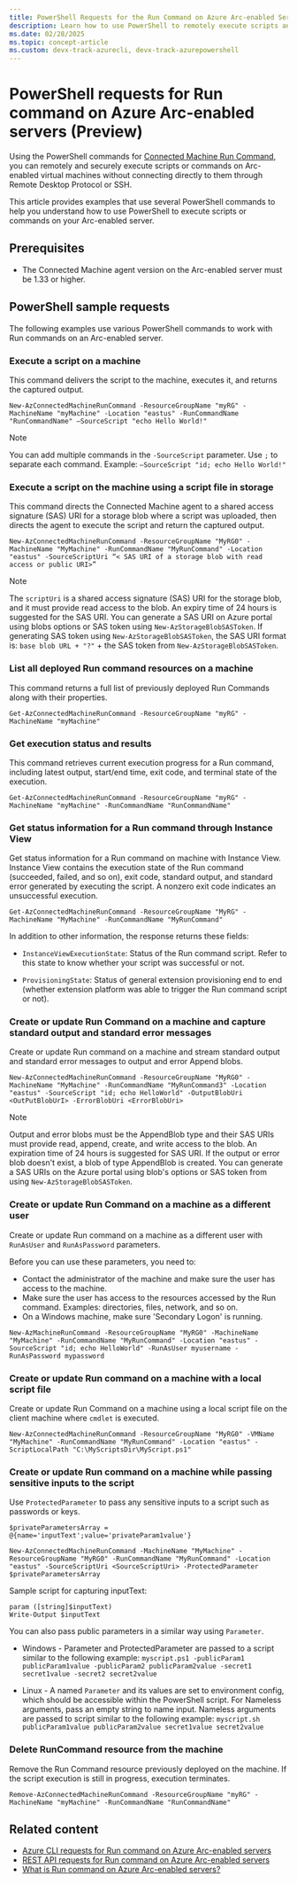 ```yaml
---
title: PowerShell Requests for the Run Command on Azure Arc-enabled Servers (Preview)
description: Learn how to use PowerShell to remotely execute scripts and commands on Arc-enabled servers.
ms.date: 02/28/2025
ms.topic: concept-article
ms.custom: devx-track-azurecli, devx-track-azurepowershell
---
```

# PowerShell requests for Run command on Azure Arc-enabled servers (Preview)

Using the PowerShell commands for [Connected Machine Run Command](/powershell/module/az.connectedmachine), you can remotely and securely execute scripts or commands on Arc-enabled virtual machines without connecting directly to them through Remote Desktop Protocol or SSH. 

This article provides examples that use several PowerShell commands to help you understand how to use PowerShell to execute scripts or commands on your Arc-enabled server.

## Prerequisites

- The Connected Machine agent version on the Arc-enabled server must be 1.33 or higher.

## PowerShell sample requests

The following examples use various PowerShell commands to work with Run commands on an Arc-enabled server.

### Execute a script on a machine

This command delivers the script to the machine, executes it, and returns the captured output.

```powershell-interactive
New-AzConnectedMachineRunCommand -ResourceGroupName "myRG" -MachineName "myMachine" -Location "eastus" -RunCommandName "RunCommandName" –SourceScript "echo Hello World!"
```

> [!NOTE]
> You can add multiple commands in the `-SourceScript` parameter. Use `;` to separate each command. 
> Example: `–SourceScript "id; echo Hello World!"`

### Execute a script on the machine using a script file in storage

This command directs the Connected Machine agent to a shared access signature (SAS) URI for a storage blob where a script was uploaded, then directs the agent to execute the script and return the captured output.

```powershell-interactive
New-AzConnectedMachineRunCommand -ResourceGroupName "MyRG0" -MachineName "MyMachine" -RunCommandName "MyRunCommand" -Location "eastus" -SourceScriptUri “< SAS URI of a storage blob with read access or public URI>”
```

> [!NOTE]
> The `scriptUri` is a shared access signature (SAS) URI for the storage blob, and it must provide read access to the blob. An expiry time of 24 hours is suggested for the SAS URI. You can generate a SAS URI on Azure portal using blobs options or SAS token using `New-AzStorageBlobSASToken`. If generating SAS token using `New-AzStorageBlobSASToken`, the SAS URI format is: `base blob URL + "?"` + the SAS token from `New-AzStorageBlobSASToken`.
> 

### List all deployed Run command resources on a machine

This command returns a full list of previously deployed Run Commands along with their properties.

```powershell-interactive
Get-AzConnectedMachineRunCommand -ResourceGroupName "myRG" -MachineName "myMachine"
```

### Get execution status and results

This command retrieves current execution progress for a Run command, including latest output, start/end time, exit code, and terminal state of the execution.

```powershell-interactive
Get-AzConnectedMachineRunCommand -ResourceGroupName "myRG" - MachineName "myMachine" -RunCommandName "RunCommandName"
``` 

### Get status information for a Run command through Instance View

Get status information for a Run command on machine with Instance View. Instance View contains the execution state of the Run command (succeeded, failed, and so on), exit code, standard output, and standard error generated by executing the script. A nonzero exit code indicates an unsuccessful execution.

```powershell-interactive
Get-AzConnectedMachineRunCommand -ResourceGroupName "MyRG" -MachineName "MyMachine" -RunCommandName "MyRunCommand"
```

In addition to other information, the response returns these fields:
- `InstanceViewExecutionState`: Status of the Run command script. Refer to this state to know whether your script was successful or not. 

- `ProvisioningState`: Status of general extension provisioning end to end (whether extension platform was able to trigger the Run command script or not).

### Create or update Run Command on a machine and capture standard output and standard error messages

Create or update Run command on a machine and stream standard output and standard error messages to output and error Append blobs.

```powershell-interactive
New-AzConnectedMachineRunCommand -ResourceGroupName "MyRG0" - MachineName "MyMachine" -RunCommandName "MyRunCommand3" -Location "eastus" -SourceScript "id; echo HelloWorld" -OutputBlobUri <OutPutBlobUrI> -ErrorBlobUri <ErrorBlobUri>
```

> [!NOTE]
> Output and error blobs must be the AppendBlob type and their SAS URIs must provide read, append, create, and write access to the blob. An expiration time of 24 hours is suggested for SAS URI. If the output or error blob doesn't exist, a blob of type AppendBlob is created. You can generate a SAS URIs on the Azure portal using blob's options or SAS token from using `New-AzStorageBlobSASToken`.
> 

### Create or update Run Command on a machine as a different user

Create or update Run command on a machine as a different user with `RunAsUser` and `RunAsPassword` parameters. 

Before you can use these parameters, you need to:
- Contact the administrator of the machine and make sure the user has access to the machine.
- Make sure the user has access to the resources accessed by the Run command. Examples: directories, files, network, and so on.
- On a Windows machine, make sure 'Secondary Logon' is running.

```powershell-interactive
New-AzMachineRunCommand -ResourceGroupName "MyRG0" -MachineName "MyMachine" -RunCommandName "MyRunCommand" -Location "eastus" -SourceScript "id; echo HelloWorld" -RunAsUser myusername -RunAsPassword mypassword
```

### Create or update Run command on a machine with a local script file
Create or update Run Command on a machine using a local script file on the client machine where `cmdlet` is executed.

```powershell-interactive
New-AzConnectedMachineRunCommand -ResourceGroupName "MyRG0" -VMName "MyMachine" -RunCommandName "MyRunCommand" -Location "eastus" -ScriptLocalPath "C:\MyScriptsDir\MyScript.ps1"
```

### Create or update Run command on a machine while passing sensitive inputs to the script

Use `ProtectedParameter` to pass any sensitive inputs to a script such as passwords or keys.

```azurepowershell-interactive
$privateParametersArray = @{name='inputText';value='privateParam1value'}

New-AzConnectedMachineRunCommand -MachineName "MyMachine" -ResourceGroupName "MyRG0" -RunCommandName "MyRunCommand" -Location "eastus" -SourceScriptUri <SourceScriptUri> -ProtectedParameter $privateParametersArray 
```

Sample script for capturing inputText:

```azurepowershell-interactive
param ([string]$inputText)
Write-Output $inputText
```

You can also pass public parameters in a similar way using `Parameter`.

- Windows - Parameter and ProtectedParameter are passed to a script similar to the following example: `myscript.ps1 -publicParam1 publicParam1value -publicParam2 publicParam2value -secret1 secret1value -secret2 secret2value`

- Linux - A named `Parameter` and its values are set to environment config, which should be accessible within the PowerShell script. For Nameless arguments, pass an empty string to name input. Nameless arguments are passed to script similar to the following example: `myscript.sh publicParam1value publicParam2value secret1value secret2value`

### Delete RunCommand resource from the machine

Remove the Run Command resource previously deployed on the machine. If the script execution is still in progress, execution terminates.

```powershell-interactive
Remove-AzConnectedMachineRunCommand -ResourceGroupName "myRG" -MachineName "myMachine" -RunCommandName "RunCommandName"
```

## Related content
- [Azure CLI requests for Run command on Azure Arc-enabled servers](run-command.md)
- [REST API requests for Run command on Azure Arc-enabled servers](run-command-rest.md)
- [What is Run command on Azure Arc-enabled servers?](run-command.md)
